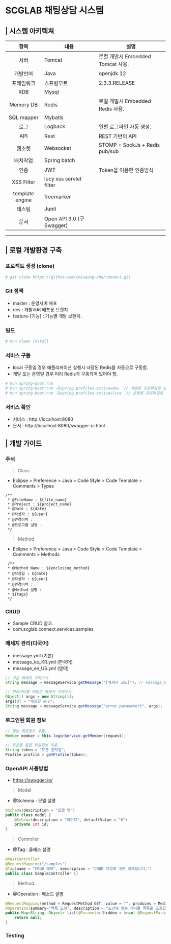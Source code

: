 # SCGLAB 채팅상담 시스템

## | 시스템 아키텍쳐
| 항목 | 내용 | 설명 |
|:---:|---|---|
| 서버 | Tomcat | 로컬 개발시 Embedded Tomcat 사용. |
| 개발언어 | Java | openjdk 12 |
| 프레임워크 | 스프링부트 | 2.3.3.RELEASE |
| RDB | Mysql | |
| Memory DB | Redis | 로컬 개발시 Embedded Redis 사용. |
| SQL mapper | Mybatis | |
| 로그 | Logback | 일별 로그파일 자동 생성.|
| API | Rest | REST 기반의 API |
| 웹소켓 | Websocket | STOMP + SockJs + Redis pub/sub |
| 배치작업 | Spring batch | |
| 인증 | JWT | Token을 이용한 인증방식 |
| XSS Filter | lucy xss servlet filter | |
| template engine | freemarker | |
| 테스팅 | Junit | |
| 문서 | Open API 3.0 (구 Swagger) | |


---
## | 로컬 개발환경 구축
### 프로젝트 생성 (clone)
```bash
# git clone https://github.com/chiseong-ahn/connect.git
```
### Git 정책
- master : 운영서버 배포
- dev : 개발서버 배포용 브랜치
- feature-[기능] : 기능별 개발 브랜치.

### 빌드
```bash
# mvn clean install
```

### 서비스 구동
- local 구동일 경우 애플리케이션 실행시 내장된 Redis를 자동으로 구동함.
- 개발 또는 운영일 경우 미리 Redis가 구동되어 있어야 함.

```bash
# mvn spring-boot:run
# mvn spring-boot:run -Dspring.profiles.active=dev  // 개발용 프로파일로 실행. (기본 local)
# mvn spring-boot:run -Dspring.profiles.active=live  // 운영용 프로파일로 실행. (기본 local)
```

### 서비스 확인
- 서비스 : http://localhost:8080
- 문서 : http://localhost:8080/swagger-ui.html


## | 개발 가이드

### 주석
> Class
- Eclipse > Preference > Java > Code Style > Code Template > Comments > Types
```
/**
 * @FileName : ${file_name}
 * @Project : ${project_name}
 * @Date : ${date} 
 * @작성자 : ${user}
 * @변경이력 :
 * @프로그램 설명 :
 */
```

> Method
- Eclipse > Preference > Java > Code Style > Code Template > Comments > Methods
```
 /**
 * @Method Name : ${enclosing_method}
 * @작성일 : ${date}
 * @작성자 : ${user}
 * @변경이력 : 
 * @Method 설명 :
 * ${tags}
 */
```


### CRUD
- Sample CRUD 참고.
- com.scglab.connect.services.samples

### 메세지 관리(다국어)
- message.yml (기본)
- message_ko_KR.yml (한국어)
- message_en_US.yml (영어)
```java
// 기본 메세지 가져오기.
String message = messageService.getMessage("[메세지 코드]"); // message_ko_KR.yml 에 정의된 메세지 코드 입력.

// 파라미터를 매핑한 메세지 가져오기.
Object[] args = new String[1];
args[0] = "매핑할 문구";
String message = messageService.getMessage("error.parameter1", args);
```

### 로그인된 회원 정보
```java
// 일반 회원정보 추출.
Member member = this.loginService.getMember(request);

// 토큰을 통한 회원정보 추출.
String token = "토큰 문자열";
Profile profile = getProfile(token);
```

### OpenAPI 사용방법
- https://swagger.io/

> Model
- @Schema : 모델 설명
```java
@Schema(description = "모델 명")
public class model {
    @Schema(description = "아이디", defaultValue = "0")
    private int id;
}
```

> Controller
- @Tag : 클래스 설명
```java
@RestController
@RequestMapping("/samples")
@Tag(name = "CRUD 예제", description = "CRUD 작성에 대한 예제입니다.")
public class SampleController {}
```

> Method
- @Operation : 메소드 설명
```java
@RequestMapping(method = RequestMethod.GET, value = "", produces = MediaType.APPLICATION_JSON_VALUE)
@Operation(summary="목록 조회", description = "조건에 맞는 게시물 목록을 조회합니다.")
public Map<String, Object> list(@Parameter(hidden = true) @RequestParam Map<String, Object> params) throws Exception {
    return null;
}
```

### Testing
```
```